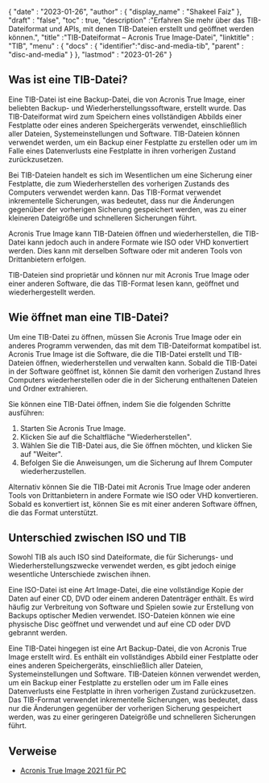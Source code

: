{
  "date" : "2023-01-26",
  "author" : {
    "display_name" : "Shakeel Faiz"
},
  "draft" : "false",
  "toc" : true,
  "description" :"Erfahren Sie mehr über das TIB-Dateiformat und APIs, mit denen TIB-Dateien erstellt und geöffnet werden können.",
  "title" :"TIB-Dateiformat – Acronis True Image-Datei",
  "linktitle" : "TIB",
  "menu" : {
    "docs" : {
      "identifier":"disc-and-media-tib",
      "parent" : "disc-and-media"
}
},
  "lastmod" : "2023-01-26"
}

## Was ist eine TIB-Datei?

Eine TIB-Datei ist eine Backup-Datei, die von Acronis True Image, einer beliebten Backup- und Wiederherstellungssoftware, erstellt wurde. Das TIB-Dateiformat wird zum Speichern eines vollständigen Abbilds einer Festplatte oder eines anderen Speichergeräts verwendet, einschließlich aller Dateien, Systemeinstellungen und Software. TIB-Dateien können verwendet werden, um ein Backup einer Festplatte zu erstellen oder um im Falle eines Datenverlusts eine Festplatte in ihren vorherigen Zustand zurückzusetzen.

Bei TIB-Dateien handelt es sich im Wesentlichen um eine Sicherung einer Festplatte, die zum Wiederherstellen des vorherigen Zustands des Computers verwendet werden kann. Das TIB-Format verwendet inkrementelle Sicherungen, was bedeutet, dass nur die Änderungen gegenüber der vorherigen Sicherung gespeichert werden, was zu einer kleineren Dateigröße und schnelleren Sicherungen führt.

Acronis True Image kann TIB-Dateien öffnen und wiederherstellen, die TIB-Datei kann jedoch auch in andere Formate wie ISO oder VHD konvertiert werden. Dies kann mit derselben Software oder mit anderen Tools von Drittanbietern erfolgen.

TIB-Dateien sind proprietär und können nur mit Acronis True Image oder einer anderen Software, die das TIB-Format lesen kann, geöffnet und wiederhergestellt werden.

## Wie öffnet man eine TIB-Datei?

Um eine TIB-Datei zu öffnen, müssen Sie Acronis True Image oder ein anderes Programm verwenden, das mit dem TIB-Dateiformat kompatibel ist. Acronis True Image ist die Software, die die TIB-Datei erstellt und TIB-Dateien öffnen, wiederherstellen und verwalten kann. Sobald die TIB-Datei in der Software geöffnet ist, können Sie damit den vorherigen Zustand Ihres Computers wiederherstellen oder die in der Sicherung enthaltenen Dateien und Ordner extrahieren.

Sie können eine TIB-Datei öffnen, indem Sie die folgenden Schritte ausführen:

1. Starten Sie Acronis True Image.
2. Klicken Sie auf die Schaltfläche "Wiederherstellen".
3. Wählen Sie die TIB-Datei aus, die Sie öffnen möchten, und klicken Sie auf "Weiter".
4. Befolgen Sie die Anweisungen, um die Sicherung auf Ihrem Computer wiederherzustellen.

Alternativ können Sie die TIB-Datei mit Acronis True Image oder anderen Tools von Drittanbietern in andere Formate wie ISO oder VHD konvertieren. Sobald es konvertiert ist, können Sie es mit einer anderen Software öffnen, die das Format unterstützt.

## Unterschied zwischen ISO und TIB

Sowohl TIB als auch ISO sind Dateiformate, die für Sicherungs- und Wiederherstellungszwecke verwendet werden, es gibt jedoch einige wesentliche Unterschiede zwischen ihnen.

Eine ISO-Datei ist eine Art Image-Datei, die eine vollständige Kopie der Daten auf einer CD, DVD oder einem anderen Datenträger enthält. Es wird häufig zur Verbreitung von Software und Spielen sowie zur Erstellung von Backups optischer Medien verwendet. ISO-Dateien können wie eine physische Disc geöffnet und verwendet und auf eine CD oder DVD gebrannt werden.

Eine TIB-Datei hingegen ist eine Art Backup-Datei, die von Acronis True Image erstellt wird. Es enthält ein vollständiges Abbild einer Festplatte oder eines anderen Speichergeräts, einschließlich aller Dateien, Systemeinstellungen und Software. TIB-Dateien können verwendet werden, um ein Backup einer Festplatte zu erstellen oder um im Falle eines Datenverlusts eine Festplatte in ihren vorherigen Zustand zurückzusetzen. Das TIB-Format verwendet inkrementelle Sicherungen, was bedeutet, dass nur die Änderungen gegenüber der vorherigen Sicherung gespeichert werden, was zu einer geringeren Dateigröße und schnelleren Sicherungen führt.

## Verweise
* [Acronis True Image 2021 für PC](https://www.acronis.com/en-us/support/trueimage/2021/)

